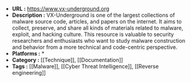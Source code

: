 - **URL :** https://www.vx-underground.org
- **Description :** VX-Underground is one of the largest collections of malware source code, articles, and papers on the internet. It aims to collect, preserve, and share all kinds of materials related to malware, exploit, and hacking culture. This resource is valuable to security researchers and enthusiasts who want to study malware construction and behavior from a more technical and code-centric perspective.
- **Platforms :** *
- **Category :** [[Technique]], [[Documentation]]
- **Tags :** [[Malware]], [[Cyber Threat Intelligence]], [[Reverse engineering]]